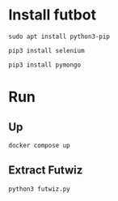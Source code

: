 # Install futbot

```
sudo apt install python3-pip
```

```
pip3 install selenium
```

```
pip3 install pymongo
```

# Run

## Up

```
docker compose up
```

## Extract Futwiz

```
python3 futwiz.py 
```